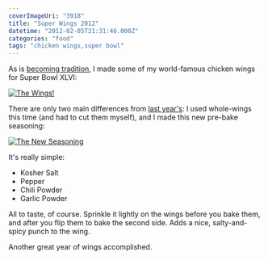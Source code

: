 ```yaml
---
coverImageUri: "3918"
title: "Super Wings 2012"
datetime: "2012-02-05T21:31:46.000Z"
categories: "food"
tags: "chicken wings,super bowl"
---
```


As is [becoming tradition](https://www.brandonmartinez.com/2011/02/17/wings/ "Wings!"), I made some of my world-famous chicken wings for Super Bowl XLVI:

[![](http://assets.brandonmartinez.com/brandonmartinez/2012/02/20120205002-575x383.jpg "The Wings!")](http://assets.brandonmartinez.com/brandonmartinez/2012/02/20120205002.jpg)

There are only two main differences from [last year's](https://www.brandonmartinez.com/2011/02/17/wings/ "Wings!"): I used whole-wings this time (and had to cut them myself), and I made this new pre-bake seasoning:

[![](http://assets.brandonmartinez.com/brandonmartinez/2012/02/20120205005-575x383.jpg "The New Seasoning")](http://assets.brandonmartinez.com/brandonmartinez/2012/02/20120205005.jpg)

It's really simple:

- Kosher Salt
- Pepper
- Chili Powder
- Garlic Powder

All to taste, of course. Sprinkle it lightly on the wings before you bake them, and after you flip them to bake the second side. Adds a nice, salty-and-spicy punch to the wing.

Another great year of wings accomplished.
